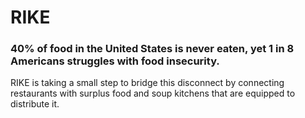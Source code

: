 # RIKE

### 40% of food in the United States is never eaten, yet 1 in 8 Americans struggles with food insecurity.
RIKE is taking a small step to bridge this disconnect by connecting restaurants with surplus food and soup kitchens that are equipped to distribute it.

